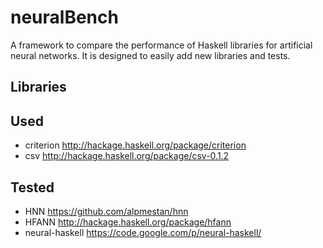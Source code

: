 # neuralBench

A framework to compare the performance of Haskell libraries for artificial neural networks. It is designed to easily add new libraries and tests.

## Libraries

## Used

* criterion http://hackage.haskell.org/package/criterion
* csv http://hackage.haskell.org/package/csv-0.1.2

## Tested

* HNN https://github.com/alpmestan/hnn
* HFANN http://hackage.haskell.org/package/hfann
* neural-haskell https://code.google.com/p/neural-haskell/
